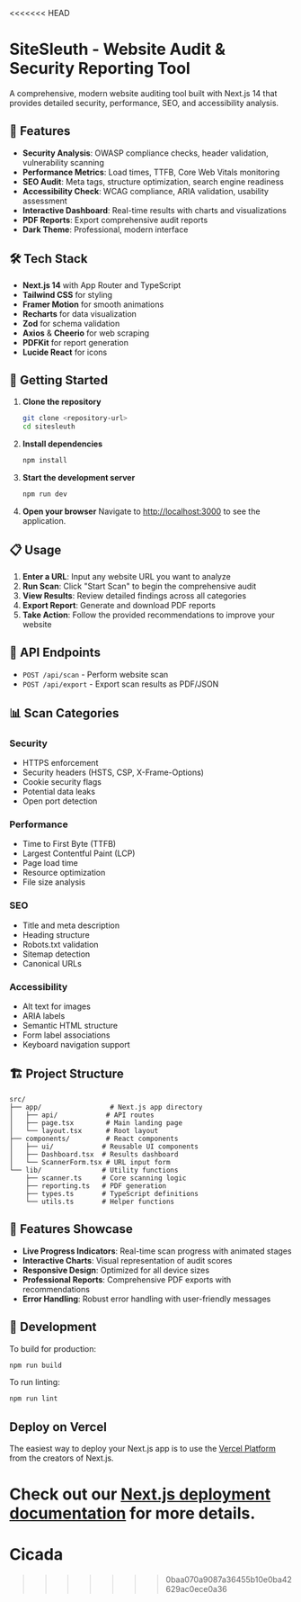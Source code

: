 <<<<<<< HEAD
# SiteSleuth - Website Audit & Security Reporting Tool

A comprehensive, modern website auditing tool built with Next.js 14 that provides detailed security, performance, SEO, and accessibility analysis.

## 🚀 Features

- **Security Analysis**: OWASP compliance checks, header validation, vulnerability scanning
- **Performance Metrics**: Load times, TTFB, Core Web Vitals monitoring
- **SEO Audit**: Meta tags, structure optimization, search engine readiness
- **Accessibility Check**: WCAG compliance, ARIA validation, usability assessment
- **Interactive Dashboard**: Real-time results with charts and visualizations
- **PDF Reports**: Export comprehensive audit reports
- **Dark Theme**: Professional, modern interface

## 🛠️ Tech Stack

- **Next.js 14** with App Router and TypeScript
- **Tailwind CSS** for styling
- **Framer Motion** for smooth animations
- **Recharts** for data visualization
- **Zod** for schema validation
- **Axios** & **Cheerio** for web scraping
- **PDFKit** for report generation
- **Lucide React** for icons

## 🚀 Getting Started

1. **Clone the repository**
   ```bash
   git clone <repository-url>
   cd sitesleuth
   ```

2. **Install dependencies**
   ```bash
   npm install
   ```

3. **Start the development server**
   ```bash
   npm run dev
   ```

4. **Open your browser**
   Navigate to [http://localhost:3000](http://localhost:3000) to see the application.

## 📋 Usage

1. **Enter a URL**: Input any website URL you want to analyze
2. **Run Scan**: Click "Start Scan" to begin the comprehensive audit
3. **View Results**: Review detailed findings across all categories
4. **Export Report**: Generate and download PDF reports
5. **Take Action**: Follow the provided recommendations to improve your website

## 🔧 API Endpoints

- `POST /api/scan` - Perform website scan
- `POST /api/export` - Export scan results as PDF/JSON

## 📊 Scan Categories

### Security
- HTTPS enforcement
- Security headers (HSTS, CSP, X-Frame-Options)
- Cookie security flags
- Potential data leaks
- Open port detection

### Performance
- Time to First Byte (TTFB)
- Largest Contentful Paint (LCP)
- Page load time
- Resource optimization
- File size analysis

### SEO
- Title and meta description
- Heading structure
- Robots.txt validation
- Sitemap detection
- Canonical URLs

### Accessibility
- Alt text for images
- ARIA labels
- Semantic HTML structure
- Form label associations
- Keyboard navigation support

## 🏗️ Project Structure

```
src/
├── app/                 # Next.js app directory
│   ├── api/            # API routes
│   ├── page.tsx        # Main landing page
│   └── layout.tsx      # Root layout
├── components/         # React components
│   ├── ui/            # Reusable UI components
│   ├── Dashboard.tsx  # Results dashboard
│   └── ScannerForm.tsx # URL input form
└── lib/               # Utility functions
    ├── scanner.ts     # Core scanning logic
    ├── reporting.ts   # PDF generation
    ├── types.ts       # TypeScript definitions
    └── utils.ts       # Helper functions
```

## 🎨 Features Showcase

- **Live Progress Indicators**: Real-time scan progress with animated stages
- **Interactive Charts**: Visual representation of audit scores
- **Responsive Design**: Optimized for all device sizes
- **Professional Reports**: Comprehensive PDF exports with recommendations
- **Error Handling**: Robust error handling with user-friendly messages

## 🚦 Development

To build for production:
```bash
npm run build
```

To run linting:
```bash
npm run lint
```

## Deploy on Vercel

The easiest way to deploy your Next.js app is to use the [Vercel Platform](https://vercel.com/new?utm_medium=default-template&filter=next.js&utm_source=create-next-app&utm_campaign=create-next-app-readme) from the creators of Next.js.

Check out our [Next.js deployment documentation](https://nextjs.org/docs/app/building-your-application/deploying) for more details.
=======
# Cicada
>>>>>>> 0baa070a9087a36455b10e0ba42629ac0ece0a36
